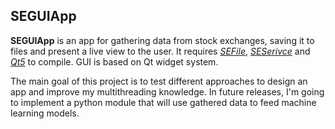 ## SEGUIApp

**SEGUIApp** is an app for gathering data from stock exchanges, saving it to files and present a live view to the user. It requires *[SEFile](https://github.com/wdznak/SEFile)*, *[SESerivce](https://github.com/wdznak/SEService)* and *[Qt5](https://www.qt.io/)* to compile. GUI is based on Qt widget system.  




The main goal of this project is to test different approaches to design an app and improve my multithreading knowledge. In future releases, I'm going to implement a python module that will use gathered data to feed machine learning models.
